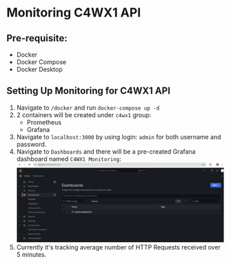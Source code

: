 # Monitoring C4WX1 API

## Pre-requisite:
- Docker
- Docker Compose
- Docker Desktop

## Setting Up Monitoring for C4WX1 API
1. Navigate to `/docker` and run `docker-compose up -d`
2. 2 containers will be created under `c4wx1` group:
    - Prometheus
    - Grafana
3. Navigate to `localhost:3000` by using login: `admin` for both username and password.
4. Navigate to `Dashboards` and there will be a pre-created Grafana dashboard named `C4WX1 Monitoring`:
![alt text](c4wx1-dashboard.png)
5. Currently it's tracking average number of HTTP Requests received over 5 minutes. 